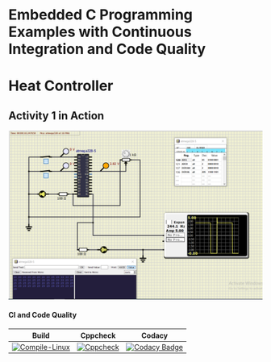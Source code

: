 # Embedded C Programming Examples with Continuous Integration and Code Quality

# Heat Controller

## Activity 1 in Action

![activity](simulation/working.png)<br/>


#### CI and Code Quality

|Build|Cppcheck|Codacy|
|:--:|:--:|:--:|
|[![Compile-Linux](https://github.com/indiya77/embedded_c/actions/workflows/compile.yml/badge.svg)](https://github.com/indiya77/embedded_c/actions/workflows/compile.yml)|[![Cppcheck](https://github.com/indiya77/embedded_c/actions/workflows/CodeQuality.yml/badge.svg)](https://github.com/indiya77/embedded_c/actions/workflows/CodeQuality.yml)|[![Codacy Badge](https://app.codacy.com/project/badge/Grade/f7edf1cc717e4974b850853e1d3b4081)](https://www.codacy.com/gh/indiya77/embedded_c/dashboard?utm_source=github.com&amp;utm_medium=referral&amp;utm_content=indiya77/embedded_c&amp;utm_campaign=Badge_Grade)

